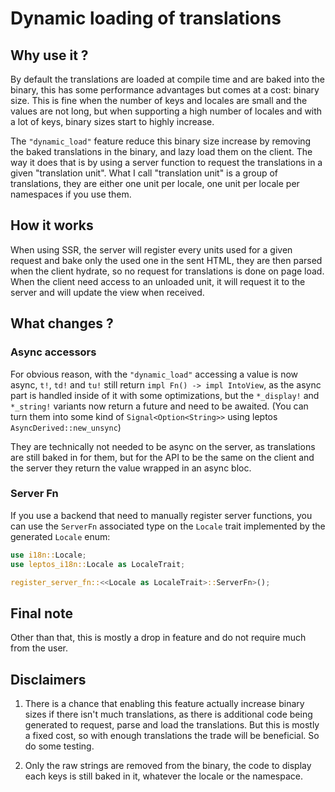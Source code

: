 # Dynamic loading of translations

## Why use it ?

By default the translations are loaded at compile time and are baked into the binary,
this has some performance advantages but comes at a cost: binary size.
This is fine when the number of keys and locales are small and the values are not long,
but when supporting a high number of locales and with a lot of keys, binary sizes start to highly increase.

The `"dynamic_load"` feature reduce this binary size increase by removing the baked translations in the binary, and lazy load them on the client.
The way it does that is by using a server function to request the translations in a given "translation unit".
What I call "translation unit" is a group of translations, they are either one unit per locale, one unit per locale per namespaces if you use them.

## How it works

When using SSR, the server will register every units used for a given request and bake only the used one in the sent HTML,
they are then parsed when the client hydrate, so no request for translations is done on page load.
When the client need access to an unloaded unit, it will request it to the server and will update the view when received.

## What changes ?

### Async accessors

For obvious reason, with the `"dynamic_load"` accessing a value is now async, `t!`, `td!` and `tu!` still return `impl Fn() -> impl IntoView`,
as the async part is handled inside of it with some optimizations, but the `*_display!` and `*_string!` variants now return a future and need to be awaited.
(You can turn them into some kind of `Signal<Option<String>>` using leptos `AsyncDerived::new_unsync`)

They are technically not needed to be async on the server, as translations are still baked in for them,
but for the API to be the same on the client and the server they return the value wrapped in an async bloc.

### Server Fn

If you use a backend that need to manually register server functions,
you can use the `ServerFn` associated type on the `Locale` trait implemented by the generated `Locale` enum:

```rust
use i18n::Locale;
use leptos_i18n::Locale as LocaleTrait;

register_server_fn::<<Locale as LocaleTrait>::ServerFn>();
```

## Final note

Other than that, this is mostly a drop in feature and do not require much from the user.

## Disclaimers

1.  There is a chance that enabling this feature actually increase binary sizes if there isn't much translations,
    as there is additional code being generated to request, parse and load the translations. But this is mostly a fixed cost,
    so with enough translations the trade will be beneficial. So do some testing.

2.  Only the raw strings are removed from the binary, the code to display each keys is still baked in it, whatever the locale or the namespace.
